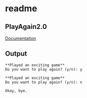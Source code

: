 # readme

## PlayAgain2.0

[Documentation](https://github.com/PiSaucer/book-c-plus-plus/tree/569357054614b69475a73eff46aae33d4998bc5a/docs/Chapter2/PlayAgain/PlayAgain2.0)

## Output

```text
**Played an exciting game**
Do you want to play again? (y/n): y

**Played an exciting game**
Do you want to play again? (y/n): n

Okay, bye.
```


